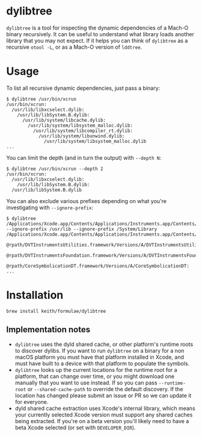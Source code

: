 # dylibtree

`dylibtree` is a tool for inspecting the dynamic dependencies of a
Mach-O binary recursively. It can be useful to understand what library
loads another library that you may not expect. If it helps you can think
of `dylibtree` as a recursive `otool -L`, or as a Mach-O version of `lddtree`.

# Usage

To list all recursive dynamic dependencies, just pass a binary:

```
$ dylibtree /usr/bin/xcrun
/usr/bin/xcrun:
  /usr/lib/libxcselect.dylib:
    /usr/lib/libSystem.B.dylib:
      /usr/lib/system/libcache.dylib:
        /usr/lib/system/libsystem_malloc.dylib:
          /usr/lib/system/libcompiler_rt.dylib:
            /usr/lib/system/libunwind.dylib:
              /usr/lib/system/libsystem_malloc.dylib
...
```

You can limit the depth (and in turn the output) with `--depth N`:

```
$ dylibtree /usr/bin/xcrun --depth 2
/usr/bin/xcrun:
  /usr/lib/libxcselect.dylib:
    /usr/lib/libSystem.B.dylib:
  /usr/lib/libSystem.B.dylib
```

You can also exclude various prefixes depending on what you're
investigating with `--ignore-prefix`:

```
$ dylibtree /Applications/Xcode.app/Contents/Applications/Instruments.app/Contents/MacOS/Instruments --ignore-prefix /usr/lib --ignore-prefix /System/Library
/Applications/Xcode.app/Contents/Applications/Instruments.app/Contents/MacOS/Instruments:
  @rpath/DVTInstrumentsUtilities.framework/Versions/A/DVTInstrumentsUtilities:
  @rpath/DVTInstrumentsFoundation.framework/Versions/A/DVTInstrumentsFoundation:
    @rpath/CoreSymbolicationDT.framework/Versions/A/CoreSymbolicationDT:
...
```

# Installation

```
brew install keith/formulae/dylibtree
```

## Implementation notes

- `dylibtree` uses the dyld shared cache, or other platform's runtime
  roots to discover dylibs. If you want to run `dylibtree` on a binary
  for a non macOS platform you must have that platform installed in
  Xcode, and must have built to a device with that platform to
  populate the symbols.
- `dylibtree` looks up the current locations for the runtime root for a
  platform, that can change over time, or you might download one
  manually that you want to use instead. If so you can pass
  `--runtime-root` or `--shared-cache-path` to override the default
  discovery. If the location has changed please submit an issue or PR
  so we can update it for everyone.
- dyld shared cache extraction uses Xcode's internal library, which
  means your currently selected Xcode version must support any shared
  caches being extracted. If you're on a beta version you'll likely need
  to have a beta Xcode selected (or set with `DEVELOPER_DIR`).
